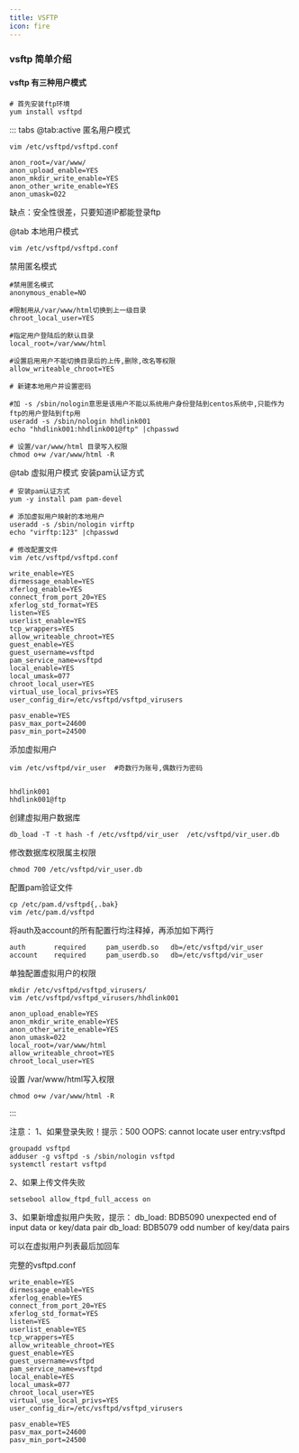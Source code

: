 ```yaml
---
title: VSFTP
icon: fire
---
```


### vsftp 简单介绍

#### vsftp 有三种用户模式

```shell
# 首先安装ftp环境
yum install vsftpd
```

::: tabs
@tab:active  匿名用户模式

```text
vim /etc/vsftpd/vsftpd.conf
```

```shell
anon_root=/var/www/
anon_upload_enable=YES
anon_mkdir_write_enable=YES
anon_other_write_enable=YES
anon_umask=022
```
缺点：安全性很差，只要知道IP都能登录ftp

@tab 本地用户模式
```text
vim /etc/vsftpd/vsftpd.conf
```

禁用匿名模式
```shell
#禁用匿名模式
anonymous_enable=NO

#限制用从/var/www/html切换到上一级目录
chroot_local_user=YES

#指定用户登陆后的默认目录
local_root=/var/www/html

#设置启用用户不能切换目录后的上传,删除,改名等权限
allow_writeable_chroot=YES
```

```shell
# 新建本地用户并设置密码

#加 -s /sbin/nologin意思是该用户不能以系统用户身份登陆到centos系统中,只能作为ftp的用户登陆到ftp用
useradd -s /sbin/nologin hhdlink001
echo "hhdlink001:hhdlink001@ftp" |chpasswd

# 设置/var/www/html 目录写入权限
chmod o+w /var/www/html -R
```


@tab 虚拟用户模式
安装pam认证方式

```shell
# 安装pam认证方式
yum -y install pam pam-devel
```

```shell
# 添加虚拟用户映射的本地用户
useradd -s /sbin/nologin virftp
echo "virftp:123" |chpasswd
```

```shell
# 修改配置文件
vim /etc/vsftpd/vsftpd.conf
```

```shell
write_enable=YES
dirmessage_enable=YES
xferlog_enable=YES
connect_from_port_20=YES
xferlog_std_format=YES
listen=YES
userlist_enable=YES
tcp_wrappers=YES
allow_writeable_chroot=YES
guest_enable=YES
guest_username=vsftpd
pam_service_name=vsftpd
local_enable=YES
local_umask=077
chroot_local_user=YES
virtual_use_local_privs=YES
user_config_dir=/etc/vsftpd/vsftpd_virusers

pasv_enable=YES
pasv_max_port=24600
pasv_min_port=24500
```

添加虚拟用户
```shell
vim /etc/vsftpd/vir_user  #奇数行为账号,偶数行为密码

			
hhdlink001
hhdlink001@ftp
```

创建虚拟用户数据库
```shell
db_load -T -t hash -f /etc/vsftpd/vir_user  /etc/vsftpd/vir_user.db
```

修改数据库权限属主权限
```shell
chmod 700 /etc/vsftpd/vir_user.db
```

配置pam验证文件
```shell
cp /etc/pam.d/vsftpd{,.bak}
vim /etc/pam.d/vsftpd
```

将auth及account的所有配置行均注释掉，再添加如下两行
```shell
auth       required     pam_userdb.so   db=/etc/vsftpd/vir_user  
account    required     pam_userdb.so   db=/etc/vsftpd/vir_user
```

单独配置虚拟用户的权限
```shell
mkdir /etc/vsftpd/vsftpd_virusers/
vim /etc/vsftpd/vsftpd_virusers/hhdlink001
```

```shell
anon_upload_enable=YES
anon_mkdir_write_enable=YES
anon_other_write_enable=YES
anon_umask=022
local_root=/var/www/html
allow_writeable_chroot=YES
chroot_local_user=YES
```

设置 /var/www/html写入权限
```shell
chmod o+w /var/www/html -R
```
:::

注意： 
1、如果登录失败！提示：500 OOPS: cannot locate user entry:vsftpd
```shell
groupadd vsftpd 
adduser -g vsftpd -s /sbin/nologin vsftpd 
systemctl restart vsftpd
```

2、如果上传文件失败
```shell
setsebool allow_ftpd_full_access on
```

3、如果新增虚拟用户失败，提示：
db_load: BDB5090 unexpected end of input data or key/data pair 
db_load: BDB5079 odd number of key/data pairs

可以在虚拟用户列表最后加回车

完整的vsftpd.conf
```text
write_enable=YES
dirmessage_enable=YES
xferlog_enable=YES
connect_from_port_20=YES
xferlog_std_format=YES
listen=YES
userlist_enable=YES
tcp_wrappers=YES
allow_writeable_chroot=YES
guest_enable=YES
guest_username=vsftpd
pam_service_name=vsftpd
local_enable=YES
local_umask=077
chroot_local_user=YES
virtual_use_local_privs=YES
user_config_dir=/etc/vsftpd/vsftpd_virusers

pasv_enable=YES
pasv_max_port=24600
pasv_min_port=24500

```

